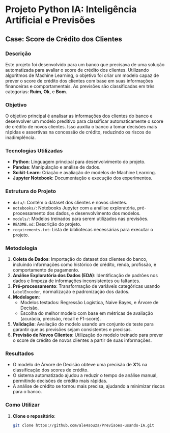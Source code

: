 # Projeto Python IA: Inteligência Artificial e Previsões

## Case: Score de Crédito dos Clientes

### Descrição
Este projeto foi desenvolvido para um banco que precisava de uma solução automatizada para avaliar o score de crédito dos clientes. Utilizando algoritmos de Machine Learning, o objetivo foi criar um modelo capaz de prever o score de crédito dos clientes com base em suas informações financeiras e comportamentais. As previsões são classificadas em três categorias: **Ruim**, **Ok**, e **Bom**.

### Objetivo
O objetivo principal é analisar as informações dos clientes do banco e desenvolver um modelo preditivo para classificar automaticamente o score de crédito de novos clientes. Isso auxilia o banco a tomar decisões mais rápidas e assertivas na concessão de crédito, reduzindo os riscos de inadimplência.

### Tecnologias Utilizadas
- **Python**: Linguagem principal para desenvolvimento do projeto.
- **Pandas**: Manipulação e análise de dados.
- **Scikit-Learn**: Criação e avaliação de modelos de Machine Learning.
- **Jupyter Notebook**: Documentação e execução dos experimentos.

### Estrutura do Projeto
- `data/`: Contém o dataset dos clientes e novos clientes.
- `notebooks/`: Notebooks Jupyter com a análise exploratória, pré-processamento dos dados, e desenvolvimento dos modelos.
- `models/`: Modelos treinados para serem utilizados nas previsões.
- `README.md`: Descrição do projeto.
- `requirements.txt`: Lista de bibliotecas necessárias para executar o projeto.

### Metodologia
1. **Coleta de Dados**: Importação do dataset dos clientes do banco, incluindo informações como histórico de crédito, renda, profissão, e comportamento de pagamento.
2. **Análise Exploratória dos Dados (EDA)**: Identificação de padrões nos dados e limpeza de informações inconsistentes ou faltantes.
3. **Pré-processamento**: Transformação de variáveis categóricas usando `LabelEncoder`, normalização e padronização dos dados.
4. **Modelagem**:
   - Modelos testados: Regressão Logística, Naive Bayes, e Árvore de Decisão.
   - Escolha do melhor modelo com base em métricas de avaliação (acurácia, precisão, recall e F1-score).
5. **Validação**: Avaliação do modelo usando um conjunto de teste para garantir que as previsões sejam consistentes e precisas.
6. **Previsão de Novos Clientes**: Utilização do modelo treinado para prever o score de crédito de novos clientes a partir de suas informações.

### Resultados
- O modelo de Árvore de Decisão obteve uma precisão de **X%** na classificação dos scores de crédito.
- O sistema automatizado ajudou a reduzir o tempo de análise manual, permitindo decisões de crédito mais rápidas.
- A análise de crédito se tornou mais precisa, ajudando a minimizar riscos para o banco.

### Como Utilizar
1. **Clone o repositório**:
   ```bash
   git clone https://github.com/ale4souza/Previsoes-usando-IA.git
 
